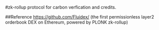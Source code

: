 #zk-rollup protocol for carbon verfication and credits.

##Reference
https://github.com/Fluidex/ (the first permissionless layer2 orderbook DEX on Ethereum, powered by PLONK zk-rollup)